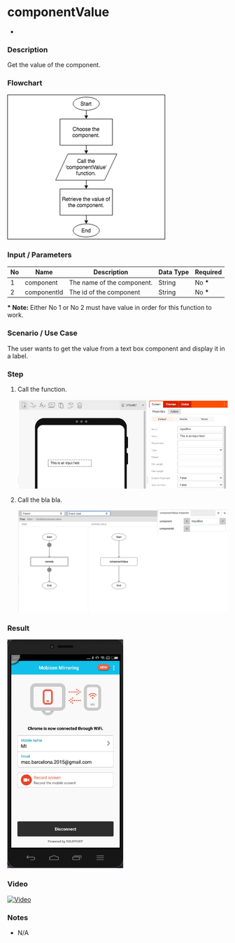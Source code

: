 # componentValue

-

### Description

Get the value of the component.

### Flowchart

![Flowchart](componentValue-flowchart-1.png?raw=true)

### Input / Parameters

| No | Name | Description | Data Type | Required |
| ------ | ------ | ------ |------ | ------ |
| 1 | component | The name of the component. | String | No __*__ | 
| 2 | componentId | The id of the component | String | No __*__ |

__\* Note:__ Either No 1 or No 2 must have value in order for this function to work.

### Scenario / Use Case

The user wants to get the value from a text box component and display it in a label.

### Step

1. Call the function.

    ![Flowchart](componentValue-step-1.png?raw=true)

2. Call the bla bla.

    ![Flowchart](componentValue-step-2.png?raw=true)

### Result

![Flowchart](componentValue-result-1.png?raw=true)

### Video

[![Video](http://i.imgur.com/Ot5DWAW.png)](https://youtu.be/StTqXEQ2l-Y?t=35s)

### Notes
- N/A